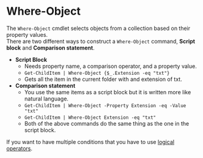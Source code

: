 # Where-Object

The ```Where-Object``` cmdlet selects objects from a collection based on their property values.  
There are two different ways to construct a ```Where-Object``` command, **Script block** and **Comparison statement**.

- **Script Block**
  - Needs property name, a comparison operator, and a property value.
  - ```Get-ChildItem | Where-Object {$_.Extension -eq "txt"}```
  - Gets all the item in the current folder with and extension of txt.
- **Comparison statement**
  - You use the same items as a script block but it is written more like natural language.
  - ```Get-ChildItem | Where-Object -Property Extension -eq -Value "txt"```
  - ```Get-ChildItem | Where-Object Extension -eq "txt"```
  - Both of the above commands do the same thing as the one in the script block.

If you want to have multiple conditions that you have to use [logical operators](6.1_Logical-Operators.md).
